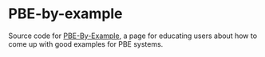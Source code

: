 # PBE-by-example

Source code for [PBE-By-Example](https://oconnor-d.github.io/pbe-by-example/), a page for educating users about how to come up with good examples for PBE systems.
